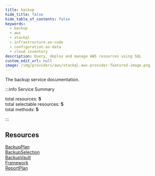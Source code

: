 ```yaml
---
title: backup
hide_title: false
hide_table_of_contents: false
keywords:
  - backup
  - aws
  - stackql
  - infrastructure-as-code
  - configuration-as-data
  - cloud inventory
description: Query, deploy and manage AWS resources using SQL
custom_edit_url: null
image: /img/providers/aws/stackql-aws-provider-featured-image.png
---
```


The backup service documentation.

:::info Service Summary

<div class="row">
<div class="providerDocColumn">
<span>total resources:&nbsp;<b>5</b></span><br />
<span>total selectable resources:&nbsp;<b>5</b></span><br />
<span>total methods:&nbsp;<b>5</b></span><br />
</div>
</div>

:::

## Resources
<div class="row">
<div class="providerDocColumn">
<a href="/providers/aws/backup/BackupPlan/">BackupPlan</a><br />
<a href="/providers/aws/backup/BackupSelection/">BackupSelection</a><br />
<a href="/providers/aws/backup/BackupVault/">BackupVault</a>
</div>
<div class="providerDocColumn">
<a href="/providers/aws/backup/Framework/">Framework</a><br />
<a href="/providers/aws/backup/ReportPlan/">ReportPlan</a>
</div>
</div>
